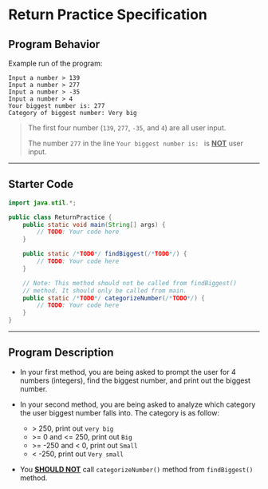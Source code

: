 # Return Practice Specification

## Program Behavior

Example run of the program:

```
Input a number > 139
Input a number > 277
Input a number > -35
Input a number > 4
Your biggest number is: 277
Category of biggest number: Very big
```

> The first four number (`139`, `277`, `-35`, and `4`) are all user input.
>
> The number `277` in the line `Your biggest number is: ` is <u>**NOT**</u> user input.

---

## Starter Code

```java
import java.util.*;

public class ReturnPractice {
    public static void main(String[] args) {
        // TODO: Your code here
    }

    public static /*TODO*/ findBiggest(/*TODO*/) {
        // TODO: Your code here
    }

    // Note: This method should not be called from findBiggest()
    // method. It should only be called from main.
    public static /*TODO*/ categorizeNumber(/*TODO*/) {
        // TODO: Your code here
    }
}

```

---

## Program Description

- In your first method, you are being asked to prompt the user for 4 numbers (integers), find the biggest number, and print out the biggest number.
- In your second method, you are being asked to analyze which category the user biggest number falls into. The category is as follow:

  - \> 250, print out `very big`
  - \>= 0 and <= 250, print out `Big`
  - \>= -250 and < 0, print out `Small`
  - < -250, print out `Very small`

- You <u>**SHOULD NOT**</u> call `categorizeNumber()` method from `findBiggest()` method.
